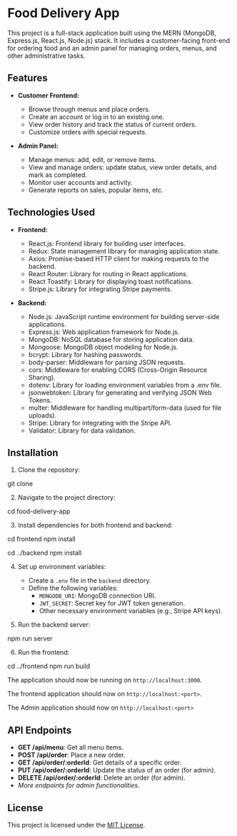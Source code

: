 # Food Delivery App

This project is a full-stack application built using the MERN (MongoDB, Express.js, React.js, Node.js) stack. It includes a customer-facing front-end for ordering food and an admin panel for managing orders, menus, and other administrative tasks.

## Features

- **Customer Frontend:**
  - Browse through menus and place orders.
  - Create an account or log in to an existing one.
  - View order history and track the status of current orders.
  - Customize orders with special requests.

- **Admin Panel:**
  - Manage menus: add, edit, or remove items.
  - View and manage orders: update status, view order details, and mark as completed.
  - Monitor user accounts and activity.
  - Generate reports on sales, popular items, etc.

## Technologies Used

- **Frontend:**
  - React.js: Frontend library for building user interfaces.
  - Redux: State management library for managing application state.
  - Axios: Promise-based HTTP client for making requests to the backend.
  - React Router: Library for routing in React applications.
  - React Toastify: Library for displaying toast notifications.
  - Stripe.js: Library for integrating Stripe payments.

- **Backend:**
  - Node.js: JavaScript runtime environment for building server-side applications.
  - Express.js: Web application framework for Node.js.
  - MongoDB: NoSQL database for storing application data.
  - Mongoose: MongoDB object modeling for Node.js.
  - bcrypt: Library for hashing passwords.
  - body-parser: Middleware for parsing JSON requests.
  - cors: Middleware for enabling CORS (Cross-Origin Resource Sharing).
  - dotenv: Library for loading environment variables from a .env file.
  - jsonwebtoken: Library for generating and verifying JSON Web Tokens.
  - multer: Middleware for handling multipart/form-data (used for file uploads).
  - Stripe: Library for integrating with the Stripe API.
  - Validator: Library for data validation.

## Installation

1. Clone the repository:

  git clone <repository-url>


2. Navigate to the project directory:

cd food-delivery-app


3. Install dependencies for both frontend and backend:

cd frontend
npm install

cd ../backend
npm install


4. Set up environment variables:
   - Create a `.env` file in the `backend` directory.
   - Define the following variables:
     - `MONGODB_URI`: MongoDB connection URI.
     - `JWT_SECRET`: Secret key for JWT token generation.
     - Other necessary environment variables (e.g., Stripe API keys).

5. Run the backend server:

npm run server


6. Run the frontend:

cd ../frontend
npm run build


The application should now be running on `http://localhost:3000`.

The frontend application should now on `http://localhost:<port>`.

The Admin application should now on `http://localhost:<port>`
## API Endpoints

- **GET /api/menu**: Get all menu items.
- **POST /api/order**: Place a new order.
- **GET /api/order/:orderId**: Get details of a specific order.
- **PUT /api/order/:orderId**: Update the status of an order (for admin).
- **DELETE /api/order/:orderId**: Delete an order (for admin).
- *More endpoints for admin functionalities*.

## License

This project is licensed under the [MIT License](LICENSE).
